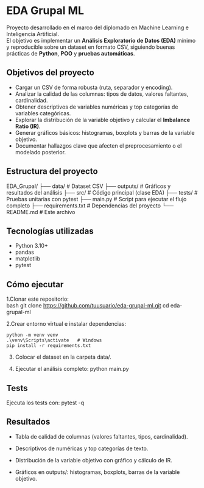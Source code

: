 # EDA Grupal ML

Proyecto desarrollado en el marco del diplomado en Machine Learning e Inteligencia Artificial.  
El objetivo es implementar un **Análisis Exploratorio de Datos (EDA)** mínimo y reproducible sobre un dataset en formato CSV, siguiendo buenas prácticas de **Python**, **POO** y **pruebas automáticas**.

## Objetivos del proyecto
- Cargar un CSV de forma robusta (ruta, separador y encoding).
- Analizar la calidad de las columnas: tipos de datos, valores faltantes, cardinalidad.
- Obtener descriptivos de variables numéricas y top categorías de variables categóricas.
- Explorar la distribución de la variable objetivo y calcular el **Imbalance Ratio (IR)**.
- Generar gráficos básicos: histogramas, boxplots y barras de la variable objetivo.
- Documentar hallazgos clave que afecten el preprocesamiento o el modelado posterior.

## Estructura del proyecto
EDA_Grupal/
├── data/ # Dataset CSV
├── outputs/ # Gráficos y resultados del análisis
├── src/ # Código principal (clase EDA)
├── tests/ # Pruebas unitarias con pytest
├── main.py # Script para ejecutar el flujo completo
├── requirements.txt # Dependencias del proyecto
└── README.md # Este archivo

## Tecnologías utilizadas
- Python 3.10+  
- pandas  
- matplotlib  
- pytest  

## Cómo ejecutar
1.Clonar este repositorio:  
    bash
    git clone https://github.com/tuusuario/eda-grupal-ml.git
    cd eda-grupal-ml
   
2.Crear entorno virtual e instalar dependencias:

    python -m venv venv
    .\venv\Scripts\activate   # Windows
    pip install -r requirements.txt


3. Colocar el dataset en la carpeta data/.

4. Ejecutar el análisis completo:
    python main.py

## Tests

Ejecuta los tests con:
    pytest -q

## Resultados

- Tabla de calidad de columnas (valores faltantes, tipos, cardinalidad).

- Descriptivos de numéricas y top categorías de texto.

- Distribución de la variable objetivo con gráfico y cálculo de IR.

- Gráficos en outputs/: histogramas, boxplots, barras de la variable objetivo.